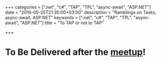 +++
categories = [".net", "c#", "TAP", "TPL", "async-await", "ASP.NET"]
date = "2016-05-25T21:35:00+03:00"
description = "Ramblings on Tasks, async-await, ASP.NET​"
keywords = [".net", "c#", "TAP", "TPL", "async-await", "ASP.NET"]
title = "To TAP or not to TAP"

+++

# To Be Delivered after the [meetup](http://www.meetup.com/DotNetZone/events/231198572/)!